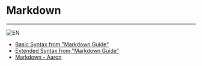 # Markdown

---------------------------------------

![EN](https://i.imgur.com/JVHlBEw.png)

- [Basic Syntax from "Markdown Guide"](https://www.markdownguide.org/basic-syntax/)
- [Extended Syntax from "Markdown Guide"](https://www.markdownguide.org/extended-syntax/)
- [Markdown - Aaron](http://www.aaronsw.com/weblog/001189)
